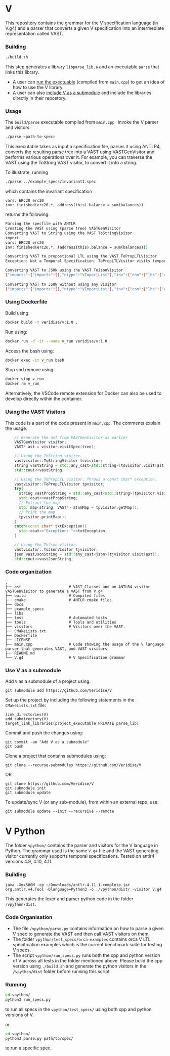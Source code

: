 # V

This repository contains the grammar for the V specification language (in V.g4) and a parser that converts a given V specification into an intermediate representation called VAST.

### Building

```bash
./build.sh
```
This step generates a library `libparse_lib.a` and an executable `parse` that links this library.
- A user can [run the exectuable](#usage) (compiled from `main.cpp`) to get an idea of how to use the V library.
- A user can also [include V as a submodule](#use-v-as-a-submodule) and include the libraries directly in their repostory.

### Usage

The `build/parse` executable compiled from `main.cpp ` invoke the V parser and visitors.

```bash
./parse <path-to-spec>
```

This executable takes as input a specification file, parses it using ANTLR4, converts the resulting parse tree into a VAST using VASTGenVisitor and performs various operations over it. For example, you can traverse the VAST using the ToString VAST visitor, to convert it into a string. 

To illustrate, running 

```bash
./parse ../example_specs/invariant1.spec
```
which contains the invariant specification
```
vars: ERC20 erc20
inv: finished(erc20.*, address(this).balance = sum(balances))
```

returns the following:

```bash
Parsing the specfile with ANTLR 
Creating the VAST using (parse tree) VASTGenVisitor 
Converting VAST to String using the VAST ToStringVisitor 
import: 
vars: ERC20 erc20
inv: finished(erc20.*, (address(this).balance = sum(balances)))

Converting VAST to propostional LTL using the VAST ToPropLTLVisitor 
Exception: Not a Temporal Specification. ToPropLTLVisitor visits temporal specifications only. 

Converting VAST to JSON using the VAST ToJsonVisitor 
{"imports":{"imports":[],"ntype":"VImportList"},"inv":{"con":{"lhs":{"expr":{"args":{"args":[{"ntype":"VVarExpr","var":{"name":"this","ntype":"VID"}}],"ntype":"VArgList"},"base":null,"func":{"name":"address","ntype":"VID"},"ntype":"VFuncCallExpr"},"field":{"name":"balance","ntype":"VID"},"ntype":"VFieldAccessExpr"},"ntype":"VBinExpr","op":{"ntype":"VBinOp","op":"="},"rhs":{"args":{"args":[{"ntype":"VVarExpr","var":{"name":"balances","ntype":"VID"}}],"ntype":"VArgList"},"base":null,"func":{"name":"sum","ntype":"VID"},"ntype":"VFuncCallExpr"}},"fun":{"args":{"ntype":"VVarExpr","var":{"name":"erc20","ntype":"VID"}},"base":null,"func":{"name":"*","ntype":"VID"},"ntype":"VFunctionID"},"ntype":"VFinishedStatementExpr","pre":null},"ntype":"VInvSpec","var_decls":{"ntype":"VVarDeclList","var_decls":[{"ntype":"VVarDecl","type":{"name":"ERC20","ntype":"VType"},"var":{"name":"erc20","ntype":"VID"}}]}}
 
Converting VAST to JSON without using any visitor 
{"imports":{"imports":[],"ntype":"VImportList"},"inv":{"con":{"lhs":{"expr":{"args":{"args":[{"ntype":"VVarExpr","var":{"name":"this","ntype":"VID"}}],"ntype":"VArgList"},"base":null,"func":{"name":"address","ntype":"VID"},"ntype":"VFuncCallExpr"},"field":{"name":"balance","ntype":"VID"},"ntype":"VFieldAccessExpr"},"ntype":"VBinExpr","op":"=","rhs":{"args":{"args":[{"ntype":"VVarExpr","var":{"name":"balances","ntype":"VID"}}],"ntype":"VArgList"},"base":null,"func":{"name":"sum","ntype":"VID"},"ntype":"VFuncCallExpr"}},"fun":{"args":null,"base":{"ntype":"VVarExpr","var":{"name":"erc20","ntype":"VID"}},"func":{"name":"*","ntype":"VID"},"ntype":"VFunctionID"},"ntype":"VFinishedStatementExpr","pre":null},"ntype":"VInvSpec","var_decls":{"ntype":"VVarDeclList","var_decls":[{"ntype":"VVarDecl","type":{"name":"ERC20","ntype":"VType"},"var":{"name":"erc20","ntype":"VID"}}]}}
```

### Using Dockerfile

Build using:

```bash
docker build -t veridise/v:1.0 .
```

Run using:

```bash
docker run -d -it --name v_run veridise/v:1.0
```

Access the bash using:

```bash
docker exec -it v_run bash
```

Stop snd remove using:

```bash
docker stop v_run
docker rm v_run
```

Alternatively, the VSCode remote extension for Docker can also be used to develop directly within the container.

### Using the VAST Visitors

This code is a part of the code present in ```main.cpp```. The comments explain the usage.

```cpp
    // Generate the ast from VASTGenVisitor as earlier
    VASTGenVisitor visitor;
    VAST* ast = visitor.visitSpec(tree);

    // Using the ToString visitor.
    vastvisitor::ToStringVisitor tsvisitor;
    string vastString = std::any_cast<std::string>(tsvisitor.visit(ast));
    std::cout<<vastString;

    // Using the ToPropLTL visitor. Throws a const char* exception.
    vastvisitor::ToPropLTLVisitor tpvisitor;
    try{
      string vastPropString = std::any_cast<std::string>(tpvisitor.visit(ast));
      std::cout<<vastPropString;
      // Extract the map
      std::map<string, VAST*> atomMap = tpvisitor.getMap();
      // Print the map
      tpvisitor.printMap();
    }
    catch(const char* txtException){
      std::cout<<"Exception: "<<txtException;
    }

    // Using the ToJson visitor.
    vastvisitor::ToJsonVisitor tjvisitor;
    json vastJsonString = std::any_cast<json>(tjvisitor.visit(ast));
    std::cout<<vastJsonString;
```

### Code organization
    .
    ├── ast                     # VAST Classes and an ANTLR4 visitor VASTGenVisitor to generate a VAST from V.g4
    ├── build                   # Compiled files
    ├── cmake                   # ANTLR cmake files
    ├── docs    
    ├── example_specs 
    ├── libs               
    ├── test                    # Automated tests
    ├── tools                   # Tools and utilities
    ├── visitors                # Visitors over the VAST.
    ├── CMakeLists.txt          
    ├── Dockerfile 
    ├── LICENSE
    ├── main.cpp                # Code showing the usage of the V language parser that generates VAST, and VAST visitors
    ├── README.md
    └── V.g4                    # V Specification grammar
    
### Use V as a submodule

Add `V` as a submodule of a project using:
```
git submodule add https://github.com/Veridise/V
```
Set up the project by including the following statements in the `CMakeLists.txt` file:
```
link_directories(V)
add_subdirectory(V)
target_link_libraries(project_executable PRIVATE parse_lib)
```
Commit and push the changes using:
```
git commit -am "Add V as a submodule"
git push
```
Clone a project that contains submodules using:
```
git clone --recurse-submodules https://github.com/Veridise/V
```
OR
```
git clone https://github.com/Veridise/V
git submodule init
git submodule update
```

To update/sync V (or any sub-module), from within an external repo, use:

```git submodule update --init --recursive --remote```

# V Python

The folder `vpython/` contains the parser and visitors for the V language in Python. The grammar used is the same `V.g4` file and the VAST generating visitor currently only supports temporal specifications. Tested on antlr4 versions 4.9, 4.10, 4.11.

### Building 

```
java -Xmx500M -cp ~/Downloads/antlr-4.11.1-complete.jar org.antlr.v4.Tool -Dlanguage=Python3 -o ./vpython/dist/ -visitor V.g4
```

This generates the lexer and parser python code in the folder `/vpython/dist`.

### Code Organisation

- The file `/vpython/parse.py` contains information on how to parse a given V spec to generate the VAST and then call VAST visitors on them. 
- The folder `vpython/test_specs/orca-examples` contains orca V LTL  specification examples which is the current benchmark suite for testing V specs.
- The script `vpython/run_specs.py` runs both the cpp and python version of V across all tests in the folder mentioned above. Please build the cpp version using `./build.sh` and generate the python visitors in the `/vpython/dist` folder before running this script

### Running

```bash
cd vpython/
python3 run_specs.py
```
to run all specs in the `vpython/test_specs/` using both cpp and python versions of V.

or 

```bash
cd vpython/
python3 parse.py path/to/spec/
```
to run a specific spec.